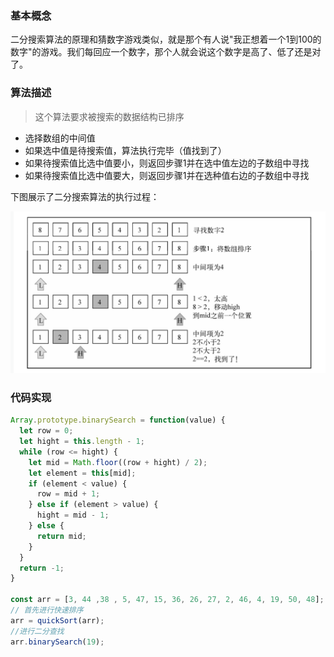 ### 基本概念

二分搜索算法的原理和猜数字游戏类似，就是那个有人说"我正想着一个1到100的数字"的游戏。我们每回应一个数字，那个人就会说这个数字是高了、低了还是对了。

### 算法描述

> 这个算法要求被搜索的数据结构已排序

* 选择数组的中间值
* 如果选中值是待搜索值，算法执行完毕（值找到了）
* 如果待搜索值比选中值要小，则返回步骤1并在选中值左边的子数组中寻找
* 如果待搜索值比选中值要大，则返回步骤1并在选种值右边的子数组中寻找

下图展示了二分搜索算法的执行过程：

![](_media/sort-8.png)

### 代码实现

```js
Array.prototype.binarySearch = function(value) {
  let row = 0;
  let hight = this.length - 1;
  while (row <= hight) {
    let mid = Math.floor((row + hight) / 2);
    let element = this[mid];
    if (element < value) {
      row = mid + 1;
    } else if (element > value) {
      hight = mid - 1;
    } else {
      return mid;
    }
  }
  return -1;
}

const arr = [3, 44 ,38 , 5, 47, 15, 36, 26, 27, 2, 46, 4, 19, 50, 48];
// 首先进行快速排序
arr = quickSort(arr);
//进行二分查找
arr.binarySearch(19);
```
